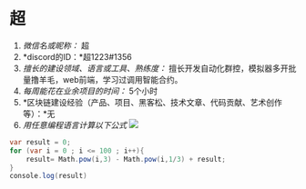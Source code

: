# 超

1. *微信名或昵称：* 超
2. *discord的ID：*超1223#1356
3. *擅长的建设领域、语言或工具、熟练度：* 擅长开发自动化群控，模拟器多开批量撸羊毛，web前端，学习过调用智能合约。
4. *每周能花在业余项目的时间：* 5个小时
5. *区块链建设经验（产品、项目、黑客松、技术文章、代码贡献、艺术创作等）：*无
6. *用任意编程语言计算以下公式*
    ![](https://latex.codecogs.com/svg.image?\sum_{n=1}^{100}\left&space;(n^{3}-\sqrt[3]{n}&space;\right&space;))

```C#
var result = 0;
for (var i = 0 ; i <= 100 ; i++){
    result= Math.pow(i,3) - Math.pow(i,1/3) + result;
}
console.log(result)
```
